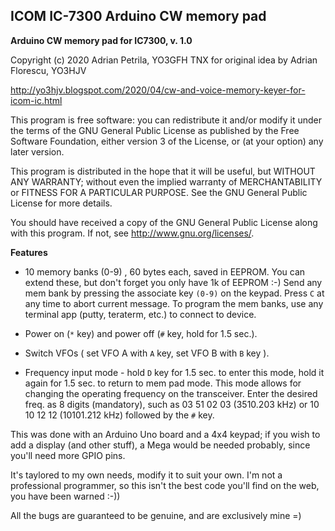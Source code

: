 ## ICOM IC-7300 Arduino CW memory pad

**Arduino CW memory pad for IC7300, v. 1.0**

Copyright (c) 2020 Adrian Petrila, YO3GFH
TNX for original idea by Adrian Florescu, YO3HJV

http://yo3hjv.blogspot.com/2020/04/cw-and-voice-memory-keyer-for-icom-ic.html

This program is free software: you can redistribute it and/or modify
it under the terms of the GNU General Public License as published by
the Free Software Foundation, either version 3 of the License, or
(at your option) any later version.

This program is distributed in the hope that it will be useful,
but WITHOUT ANY WARRANTY; without even the implied warranty of
MERCHANTABILITY or FITNESS FOR A PARTICULAR PURPOSE.  See the
GNU General Public License for more details.

You should have received a copy of the GNU General Public License
along with this program.  If not, see <http://www.gnu.org/licenses/>.

**Features**

* 10 memory banks (0-9) , 60 bytes each, saved in EEPROM.
  You can extend these, but don't forget you only have 1k of EEPROM :-)
  Send any mem bank by pressing the associate key `(0-9)` on the keypad.
  Press `C` at any time to abort current message.
  To program the mem banks, use any terminal app (putty, teraterm, etc.) to connect
  to device.

* Power on (`*` key) and power off (`#` key, hold for 1.5 sec.).

* Switch VFOs ( set VFO A with `A` key, set VFO B with `B` key ).

* Frequency input mode - hold `D` key for 1.5 sec. to enter this mode,
  hold it again for 1.5 sec. to return to mem pad mode.
  This mode allows for changing the operating frequency on the transceiver.
  Enter the desired freq. as 8 digits (mandatory), such as 03 51 02 03 (3510.203 kHz)
  or 10 10 12 12 (10101.212 kHz) followed by the `#` key.

This was done with an Arduino Uno board and a 4x4 keypad; if you wish to add a display
(and other stuff), a Mega would be needed probably, since you'll need more GPIO pins.

It's taylored to my own needs, modify it to suit your own. I'm not a professional programmer,
so this isn't the best code you'll find on the web, you have been warned :-))

All the bugs are guaranteed to be genuine, and are exclusively mine =)
